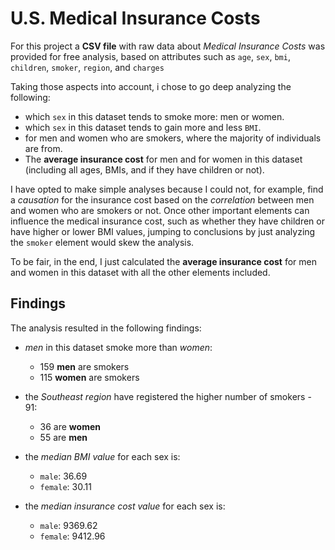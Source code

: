 # U.S. Medical Insurance Costs

For this project a **CSV file** with raw data about _Medical Insurance Costs_ was provided for free analysis, based on attributes such as `age`, `sex`, `bmi`, `children`, `smoker`, `region`, and `charges`

Taking those aspects into account, i chose to go deep analyzing the following:
- which `sex` in this dataset tends to smoke more: men or women.
- which `sex`  in this dataset tends to gain more and less `BMI`.
- for men and women who are smokers, where the majority of individuals are from.
- The **average insurance cost** for men and for women in this dataset (including all ages, BMIs, and if they have children or not).
  
I have opted to make simple analyses because I could not, for example, find a _causation_ for the insurance cost based on the _correlation_ between men and women who are smokers or not. Once other important elements can influence the medical insurance cost, such as whether they have children or have higher or lower BMI values, jumping to conclusions by just analyzing the `smoker` element would skew the analysis.

To be fair, in the end, I just calculated the **average insurance cost** for men and women in this dataset with all the other elements included.

## Findings

The analysis resulted in the following findings:

- _men_ in this dataset smoke more than _women_:
  - 159 **men** are smokers
  - 115 **women** are smokers

- the _Southeast region_ have registered the higher number of smokers - 91:
  - 36 are **women**
  - 55 are **men** 

- the _median BMI value_ for each sex is:
  - `male`: 36.69
  - `female`: 30.11

- the _median insurance cost value_ for each sex is:
  - `male`: 9369.62
  - `female`: 9412.96
